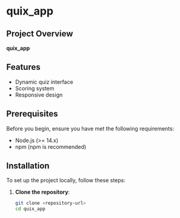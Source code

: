  # quix_app

## Project Overview
**quix_app**

## Features
- Dynamic quiz interface
- Scoring system
- Responsive design

## Prerequisites
Before you begin, ensure you have met the following requirements:
- Node.js (>= 14.x)
- npm (npm is recommended)

## Installation
To set up the project locally, follow these steps:

1. **Clone the repository**:
   ```bash
   git clone <repository-url>
   cd quix_app
